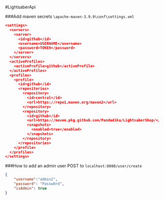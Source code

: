 #LightsaberApi

###Add maven secrets `\apache-maven-3.9.9\conf\settings.xml`

```json
<settings>
  <servers>
    <server>
      <id>github</id>
      <username>USERNAME</username>
      <password>TOKEN</password>
    </server>
  </servers>
  <activeProfiles>
    <activeProfile>github</activeProfile>
  </activeProfiles>
  <profiles>
  	<profile>
  	  <id>github</id>
  	  <repositories>
  		<repository>
  		  <id>central</id>
  		  <url>https://repo1.maven.org/maven2</url>
  		</repository>
  		<repository>
  		  <id>github</id>
  		  <url>https://maven.pkg.github.com/Pandadika/LightsaberShop/</url>
  		  <snapshots>
  			<enabled>true</enabled>
  		  </snapshots>
  		</repository>
  	  </repositories>
  	</profile>
  </profiles>
</settings>
```

###How to add an admin user 
POST to `localhost:8080/user/create`
```json
{
    "username":"admin2",
    "password": "Passw0rd",
    "isAdmin": true
}
```

